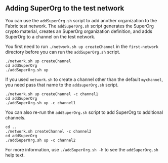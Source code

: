 ## Adding SuperOrg to the test network

You can use the `addSuperOrg.sh` script to add another organization to the Fabric test network. The `addSuperOrg.sh` script generates the SuperOrg crypto material, creates an SuperOrg organization definition, and adds SuperOrg to a channel on the test network.

You first need to run `./network.sh up createChannel` in the `first-network` directory before you can run the `addSuperOrg.sh` script.

```
./network.sh up createChannel
cd addSuperOrg
./addSuperOrg.sh up
```

If you used `network.sh` to create a channel other than the default `mychannel`, you need pass that name to the `addsuperOrg.sh` script.

```
./network.sh up createChannel -c channel1
cd addSuperOrg
./addSuperOrg.sh up -c channel1
```

You can also re-run the `addSuperOrg.sh` script to add SuperOrg to additional channels.

```
cd ..
./network.sh createChannel -c channel2
cd addSuperOrg
./addSuperOrg.sh up -c channel2
```

For more information, use `./addSuperOrg.sh -h` to see the `addSuperOrg.sh` help text.
